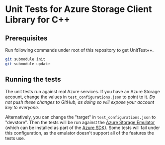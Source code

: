 # Unit Tests for Azure Storage Client Library for C++

## Prerequisites
Run following commands under root of this repository to get UnitTest++.
```bash
git submodule init
git submodule update
```

## Running the tests

The unit tests run against real Azure services. If you have an Azure Storage
account, change the values in `test_configurations.json` to point to it. *Do
not push these changes to GitHub, as doing so will expose your account key
to everyone.*

Alternatively, you can change the "target" in `test_configurations.json` to
"devstore". Then the tests will be run against the
[Azure Storage Emulator](https://azure.microsoft.com/en-us/documentation/articles/storage-use-emulator/)
(which can be installed as part of the
[Azure SDK](https://azure.microsoft.com/downloads/)). Some tests will fail
under this configuration, as the emulator doesn't support all of the
features the tests use.
